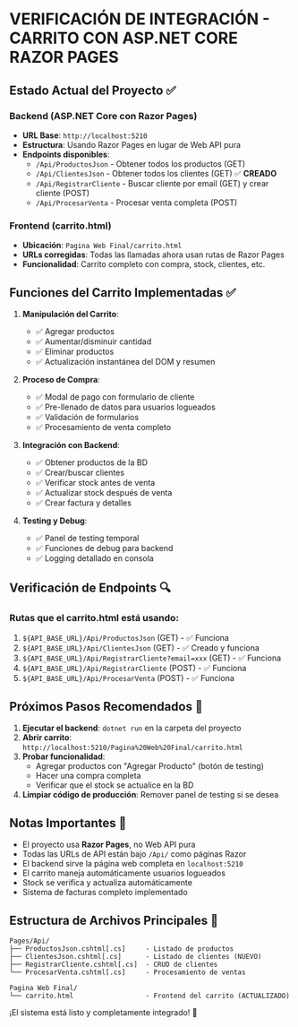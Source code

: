 # VERIFICACIÓN DE INTEGRACIÓN - CARRITO CON ASP.NET CORE RAZOR PAGES

## Estado Actual del Proyecto ✅

### Backend (ASP.NET Core con Razor Pages)
- **URL Base**: `http://localhost:5210`
- **Estructura**: Usando Razor Pages en lugar de Web API pura
- **Endpoints disponibles**:
  - `/Api/ProductosJson` - Obtener todos los productos (GET)
  - `/Api/ClientesJson` - Obtener todos los clientes (GET) ✅ **CREADO**
  - `/Api/RegistrarCliente` - Buscar cliente por email (GET) y crear cliente (POST)
  - `/Api/ProcesarVenta` - Procesar venta completa (POST)

### Frontend (carrito.html)
- **Ubicación**: `Pagina Web Final/carrito.html` 
- **URLs corregidas**: Todas las llamadas ahora usan rutas de Razor Pages
- **Funcionalidad**: Carrito completo con compra, stock, clientes, etc.

## Funciones del Carrito Implementadas ✅

1. **Manipulación del Carrito**:
   - ✅ Agregar productos
   - ✅ Aumentar/disminuir cantidad
   - ✅ Eliminar productos
   - ✅ Actualización instantánea del DOM y resumen

2. **Proceso de Compra**:
   - ✅ Modal de pago con formulario de cliente
   - ✅ Pre-llenado de datos para usuarios logueados
   - ✅ Validación de formularios
   - ✅ Procesamiento de venta completo

3. **Integración con Backend**:
   - ✅ Obtener productos de la BD
   - ✅ Crear/buscar clientes
   - ✅ Verificar stock antes de venta
   - ✅ Actualizar stock después de venta
   - ✅ Crear factura y detalles

4. **Testing y Debug**:
   - ✅ Panel de testing temporal
   - ✅ Funciones de debug para backend
   - ✅ Logging detallado en consola

## Verificación de Endpoints 🔍

### Rutas que el carrito.html está usando:
1. `${API_BASE_URL}/Api/ProductosJson` (GET) - ✅ Funciona
2. `${API_BASE_URL}/Api/ClientesJson` (GET) - ✅ Creado y funciona
3. `${API_BASE_URL}/Api/RegistrarCliente?email=xxx` (GET) - ✅ Funciona
4. `${API_BASE_URL}/Api/RegistrarCliente` (POST) - ✅ Funciona
5. `${API_BASE_URL}/Api/ProcesarVenta` (POST) - ✅ Funciona

## Próximos Pasos Recomendados 🚀

1. **Ejecutar el backend**: `dotnet run` en la carpeta del proyecto
2. **Abrir carrito**: `http://localhost:5210/Pagina%20Web%20Final/carrito.html`
3. **Probar funcionalidad**:
   - Agregar productos con "Agregar Producto" (botón de testing)
   - Hacer una compra completa
   - Verificar que el stock se actualice en la BD
4. **Limpiar código de producción**: Remover panel de testing si se desea

## Notas Importantes 📝

- El proyecto usa **Razor Pages**, no Web API pura
- Todas las URLs de API están bajo `/Api/` como páginas Razor
- El backend sirve la página web completa en `localhost:5210`
- El carrito maneja automáticamente usuarios logueados
- Stock se verifica y actualiza automáticamente
- Sistema de facturas completo implementado

## Estructura de Archivos Principales 📁

```
Pages/Api/
├── ProductosJson.cshtml[.cs]     - Listado de productos
├── ClientesJson.cshtml[.cs]      - Listado de clientes (NUEVO)
├── RegistrarCliente.cshtml[.cs]  - CRUD de clientes
└── ProcesarVenta.cshtml[.cs]     - Procesamiento de ventas

Pagina Web Final/
└── carrito.html                  - Frontend del carrito (ACTUALIZADO)
```

¡El sistema está listo y completamente integrado! 🎉
